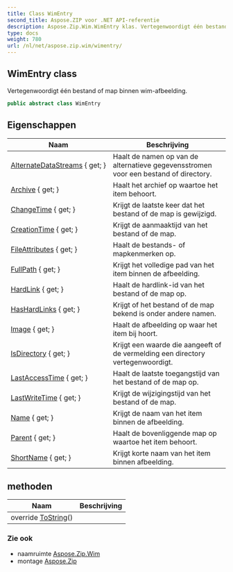 ```yaml
---
title: Class WimEntry
second_title: Aspose.ZIP voor .NET API-referentie
description: Aspose.Zip.Wim.WimEntry klas. Vertegenwoordigt één bestand of map binnen wimafbeelding.
type: docs
weight: 780
url: /nl/net/aspose.zip.wim/wimentry/
---
```

## WimEntry class

Vertegenwoordigt één bestand of map binnen wim-afbeelding.

```csharp
public abstract class WimEntry
```

## Eigenschappen

| Naam | Beschrijving |
| --- | --- |
| [AlternateDataStreams](../../aspose.zip.wim/wimentry/alternatedatastreams/) { get; } | Haalt de namen op van de alternatieve gegevensstromen voor een bestand of directory. |
| [Archive](../../aspose.zip.wim/wimentry/archive/) { get; } | Haalt het archief op waartoe het item behoort. |
| [ChangeTime](../../aspose.zip.wim/wimentry/changetime/) { get; } | Krijgt de laatste keer dat het bestand of de map is gewijzigd. |
| [CreationTime](../../aspose.zip.wim/wimentry/creationtime/) { get; } | Krijgt de aanmaaktijd van het bestand of de map. |
| [FileAttributes](../../aspose.zip.wim/wimentry/fileattributes/) { get; } | Haalt de bestands- of mapkenmerken op. |
| [FullPath](../../aspose.zip.wim/wimentry/fullpath/) { get; } | Krijgt het volledige pad van het item binnen de afbeelding. |
| [HardLink](../../aspose.zip.wim/wimentry/hardlink/) { get; } | Haalt de hardlink-id van het bestand of de map op. |
| [HasHardLinks](../../aspose.zip.wim/wimentry/hashardlinks/) { get; } | Krijgt of het bestand of de map bekend is onder andere namen. |
| [Image](../../aspose.zip.wim/wimentry/image/) { get; } | Haalt de afbeelding op waar het item bij hoort. |
| [IsDirectory](../../aspose.zip.wim/wimentry/isdirectory/) { get; } | Krijgt een waarde die aangeeft of de vermelding een directory vertegenwoordigt. |
| [LastAccessTime](../../aspose.zip.wim/wimentry/lastaccesstime/) { get; } | Haalt de laatste toegangstijd van het bestand of de map op. |
| [LastWriteTime](../../aspose.zip.wim/wimentry/lastwritetime/) { get; } | Krijgt de wijzigingstijd van het bestand of de map. |
| [Name](../../aspose.zip.wim/wimentry/name/) { get; } | Krijgt de naam van het item binnen de afbeelding. |
| [Parent](../../aspose.zip.wim/wimentry/parent/) { get; } | Haalt de bovenliggende map op waartoe het item behoort. |
| [ShortName](../../aspose.zip.wim/wimentry/shortname/) { get; } | Krijgt korte naam van het item binnen afbeelding. |

## methoden

| Naam | Beschrijving |
| --- | --- |
| override [ToString](../../aspose.zip.wim/wimentry/tostring/)() |  |

### Zie ook

* naamruimte [Aspose.Zip.Wim](../../aspose.zip.wim/)
* montage [Aspose.Zip](../../)


